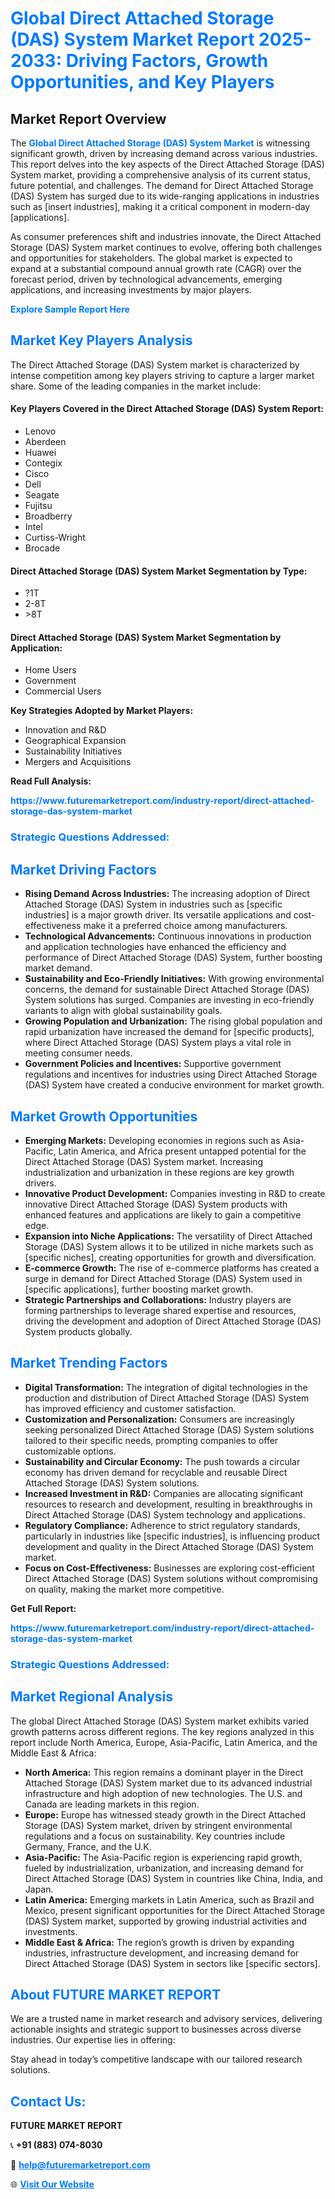 <h1 style="color: #007BFF;">Global Direct Attached Storage (DAS) System Market Report 2025-2033: Driving Factors, Growth Opportunities, and Key Players</h1>

<section id="overview">
<h2>Market Report Overview</h2>
<p>The <a href="https://www.futuremarketreport.com/industry-report/direct-attached-storage-das-system-market" style="color: #007BFF; text-decoration: none;"><strong>Global Direct Attached Storage (DAS) System Market</strong></a> is witnessing significant growth, driven by increasing demand across various industries. This report delves into the key aspects of the Direct Attached Storage (DAS) System market, providing a comprehensive analysis of its current status, future potential, and challenges. The demand for Direct Attached Storage (DAS) System has surged due to its wide-ranging applications in industries such as [insert industries], making it a critical component in modern-day [applications].</p>
<p>As consumer preferences shift and industries innovate, the Direct Attached Storage (DAS) System market continues to evolve, offering both challenges and opportunities for stakeholders. The global market is expected to expand at a substantial compound annual growth rate (CAGR) over the forecast period, driven by technological advancements, emerging applications, and increasing investments by major players.</p>
</section>

<section id="overview">
<p><a href="https://www.futuremarketreport.com/request-sample/reportId=86794" style="color: #007BFF; text-decoration: none;"><strong>Explore Sample Report Here</strong></a></p>
</section>

<section id="key-players">
<h2 style="color: #007BFF;">Market Key Players Analysis</h2>
<p>The Direct Attached Storage (DAS) System market is characterized by intense competition among key players striving to capture a larger market share. Some of the leading companies in the market include:</p>
<h4>Key Players Covered in the Direct Attached Storage (DAS) System Report:</h4>
<ul><li>Lenovo</li><li>Aberdeen</li><li>Huawei</li><li>Contegix</li><li>Cisco</li><li>Dell</li><li>Seagate</li><li>Fujitsu</li><li>Broadberry</li><li>Intel</li><li>Curtiss-Wright</li><li>Brocade</li></ul>
<h4>Direct Attached Storage (DAS) System Market Segmentation by Type:</h4>
<ul><li>?1T</li><li>2-8T</li><li>&gt;8T</li></ul>

<h4>Direct Attached Storage (DAS) System Market Segmentation by Application:</h4>
<ul><li>Home Users</li><li>Government</li><li>Commercial Users</li></ul>
<p><strong>Key Strategies Adopted by Market Players:</strong></p>
<ul>
<li>Innovation and R&D</li>
<li>Geographical Expansion</li>
<li>Sustainability Initiatives</li>
<li>Mergers and Acquisitions</li>
</ul>
</section>

<section>
<p><strong>Read Full Analysis: </strong></p><a href="https://www.futuremarketreport.com/industry-report/direct-attached-storage-das-system-market" style="color: #007BFF; text-decoration: none;"><strong>https://www.futuremarketreport.com/industry-report/direct-attached-storage-das-system-market</strong></a>
<h3 style="color: #007BFF;">Strategic Questions Addressed:</h3>
</section>

<section id="driving-factors">
<h2 style="color: #007BFF;">Market Driving Factors</h2>
<ul>
<li><strong>Rising Demand Across Industries:</strong> The increasing adoption of Direct Attached Storage (DAS) System in industries such as [specific industries] is a major growth driver. Its versatile applications and cost-effectiveness make it a preferred choice among manufacturers.</li>
<li><strong>Technological Advancements:</strong> Continuous innovations in production and application technologies have enhanced the efficiency and performance of Direct Attached Storage (DAS) System, further boosting market demand.</li>
<li><strong>Sustainability and Eco-Friendly Initiatives:</strong> With growing environmental concerns, the demand for sustainable Direct Attached Storage (DAS) System solutions has surged. Companies are investing in eco-friendly variants to align with global sustainability goals.</li>
<li><strong>Growing Population and Urbanization:</strong> The rising global population and rapid urbanization have increased the demand for [specific products], where Direct Attached Storage (DAS) System plays a vital role in meeting consumer needs.</li>
<li><strong>Government Policies and Incentives:</strong> Supportive government regulations and incentives for industries using Direct Attached Storage (DAS) System have created a conducive environment for market growth.</li>
</ul>
</section>

<section id="growth-opportunities">
<h2 style="color: #007BFF;">Market Growth Opportunities</h2>
<ul>
<li><strong>Emerging Markets:</strong> Developing economies in regions such as Asia-Pacific, Latin America, and Africa present untapped potential for the Direct Attached Storage (DAS) System market. Increasing industrialization and urbanization in these regions are key growth drivers.</li>
<li><strong>Innovative Product Development:</strong> Companies investing in R&D to create innovative Direct Attached Storage (DAS) System products with enhanced features and applications are likely to gain a competitive edge.</li>
<li><strong>Expansion into Niche Applications:</strong> The versatility of Direct Attached Storage (DAS) System allows it to be utilized in niche markets such as [specific niches], creating opportunities for growth and diversification.</li>
<li><strong>E-commerce Growth:</strong> The rise of e-commerce platforms has created a surge in demand for Direct Attached Storage (DAS) System used in [specific applications], further boosting market growth.</li>
<li><strong>Strategic Partnerships and Collaborations:</strong> Industry players are forming partnerships to leverage shared expertise and resources, driving the development and adoption of Direct Attached Storage (DAS) System products globally.</li>
</ul>
</section>

<section id="trending-factors">
<h2 style="color: #007BFF;">Market Trending Factors</h2>
<ul>
<li><strong>Digital Transformation:</strong> The integration of digital technologies in the production and distribution of Direct Attached Storage (DAS) System has improved efficiency and customer satisfaction.</li>
<li><strong>Customization and Personalization:</strong> Consumers are increasingly seeking personalized Direct Attached Storage (DAS) System solutions tailored to their specific needs, prompting companies to offer customizable options.</li>
<li><strong>Sustainability and Circular Economy:</strong> The push towards a circular economy has driven demand for recyclable and reusable Direct Attached Storage (DAS) System solutions.</li>
<li><strong>Increased Investment in R&D:</strong> Companies are allocating significant resources to research and development, resulting in breakthroughs in Direct Attached Storage (DAS) System technology and applications.</li>
<li><strong>Regulatory Compliance:</strong> Adherence to strict regulatory standards, particularly in industries like [specific industries], is influencing product development and quality in the Direct Attached Storage (DAS) System market.</li>
<li><strong>Focus on Cost-Effectiveness:</strong> Businesses are exploring cost-efficient Direct Attached Storage (DAS) System solutions without compromising on quality, making the market more competitive.</li>
</ul>
</section>

<section>
<p><strong>Get Full Report: </strong></p><a href="https://www.futuremarketreport.com/industry-report/direct-attached-storage-das-system-market" style="color: #007BFF; text-decoration: none;"><strong>https://www.futuremarketreport.com/industry-report/direct-attached-storage-das-system-market</strong></a>
<h3 style="color: #007BFF;">Strategic Questions Addressed:</h3>
</section>


<section id="regional-analysis">
<h2 style="color: #007BFF;">Market Regional Analysis</h2>
<p>The global Direct Attached Storage (DAS) System market exhibits varied growth patterns across different regions. The key regions analyzed in this report include North America, Europe, Asia-Pacific, Latin America, and the Middle East & Africa:</p>
<ul>
<li><strong>North America:</strong> This region remains a dominant player in the Direct Attached Storage (DAS) System market due to its advanced industrial infrastructure and high adoption of new technologies. The U.S. and Canada are leading markets in this region.</li>
<li><strong>Europe:</strong> Europe has witnessed steady growth in the Direct Attached Storage (DAS) System market, driven by stringent environmental regulations and a focus on sustainability. Key countries include Germany, France, and the U.K.</li>
<li><strong>Asia-Pacific:</strong> The Asia-Pacific region is experiencing rapid growth, fueled by industrialization, urbanization, and increasing demand for Direct Attached Storage (DAS) System in countries like China, India, and Japan.</li>
<li><strong>Latin America:</strong> Emerging markets in Latin America, such as Brazil and Mexico, present significant opportunities for the Direct Attached Storage (DAS) System market, supported by growing industrial activities and investments.</li>
<li><strong>Middle East & Africa:</strong> The region’s growth is driven by expanding industries, infrastructure development, and increasing demand for Direct Attached Storage (DAS) System in sectors like [specific sectors].</li>
</ul>
</section>

<footer>
<h2 style="color: #007BFF;">About FUTURE MARKET REPORT</h2>
<p>We are a trusted name in market research and advisory services, delivering actionable insights and strategic support to businesses across diverse industries. Our expertise lies in offering:</p>

<p>Stay ahead in today’s competitive landscape with our tailored research solutions.</p>

<h2 style="color: #007BFF;">Contact Us:</h2>
<p><strong>FUTURE MARKET REPORT</strong></p>
<p>📞 <strong>+91 (883) 074-8030</strong></p>
<p>📧 <strong><a href="mailto:help@futuremarketreport.com" style="color: #007BFF;">help@futuremarketreport.com</a></strong></p>
<p>🌐 <strong><a href="https://www.futuremarketreport.com/" style="color: #007BFF;">Visit Our Website</a></strong></p>
</footer>